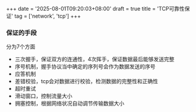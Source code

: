 +++
date = '2025-08-01T09:20:03+08:00'
draft = true
title = 'TCP可靠性保证'
tag = ['network', 'tcp']
+++
### 保证的手段
分为7个方面
* 三次握手，保证双方的连通性，4次挥手，保证数据最后能够发送完整
* 序号机制，握手协议当中确定的序列号会作为数据发送的序号
* 应答机制
* 差错校验，tcp会对数据进行校验，检测数据的完整性和正确性
* 超时重试
* 滑动窗口，控制流量大小
* 拥塞控制，根据网络状况自动调节传输数据大小